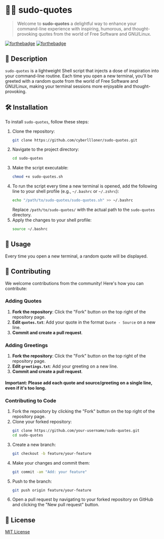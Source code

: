 # 🐧💬 sudo-quotes
> Welcome to **sudo-quotes** a delightful way to enhance your command-line experience with inspiring, humorous, and thought-provoking quotes from the world of Free Software and GNU/Linux.

[![forthebadge](https://forthebadge.com/images/badges/built-with-love.svg)](https://forthebadge.com)
[![forthebadge](https://forthebadge.com/images/badges/license-mit.svg)](https://forthebadge.com)

## 📃 Description
`sudo-quotes` is a lightweight Shell script that injects a dose of inspiration into your command-line routine. Each time you open a new terminal, you'll be greeted with a random quote from the world of Free Software and GNU/Linux, making your terminal sessions more enjoyable and thought-provoking.

## 🛠️ Installation
To install `sudo-quotes`, follow these steps:

1. Clone the repository:
   ```sh
   git clone https://github.com/cyberllloner/sudo-quotes.git
   ```
2. Navigate to the project directory:
   ```sh
   cd sudo-quotes
   ```
3. Make the script executable:
   ```sh
   chmod +x sudo-quotes.sh
   ```
4. To run the script every time a new terminal is opened, add the following line to your shell profile (e.g., `~/.bashrc` or `~/.zshrc`):
   ```sh
   echo "/path/to/sudo-quotes/sudo-quotes.sh" >> ~/.bashrc
   ```
   Replace `/path/to/sudo-quotes/` with the actual path to the `sudo-quotes` directory.
5. Apply the changes to your shell profile:
   ```sh
   source ~/.bashrc
   ```

## 🚀 Usage
Every time you open a new terminal, a random quote will be displayed.

## 🧩 Contributing
We welcome contributions from the community! Here's how you can contribute:

### Adding Quotes
1. **Fork the repository**: Click the "Fork" button on the top right of the repository page.
2. **Edit `quotes.txt`**: Add your quote in the format `Quote - Source` on a new line.
3. **Commit and create a pull request**.

### Adding Greetings
1. **Fork the repository**: Click the "Fork" button on the top right of the repository page.
2. **Edit `greetings.txt`**: Add your greeting on a new line.
3. **Commit and create a pull request**.

#### Important: Please add each quote and source/greeting on a single line, even if it's too long.

### Contributing to Code
1. Fork the repository by clicking the "Fork" button on the top right of the repository page.
2. Clone your forked repository:
   ```sh
   git clone https://github.com/your-username/sudo-quotes.git
   cd sudo-quotes
   ```
3. Create a new branch:
   ```sh
   git checkout -b feature/your-feature
   ```
4. Make your changes and commit them:
   ```sh
   git commit -am "Add: your feature"
   ```
5. Push to the branch:
   ```sh
   git push origin feature/your-feature
   ```
6. Open a pull request by navigating to your forked repository on GitHub and clicking the "New pull request" button.

## 📜 License
[MIT License](LICENSE)

